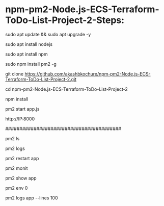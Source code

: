 # npm-pm2-Node.js-ECS-Terraform-ToDo-List-Project-2-Steps:


sudo apt update && sudo apt upgrade -y

sudo apt install nodejs

sudo apt install npm

sudo npm install pm2 -g

git clone https://github.com/akashbkochure/npm-pm2-Node.js-ECS-Terraform-ToDo-List-Project-2.git

cd npm-pm2-Node.js-ECS-Terraform-ToDo-List-Project-2

npm install

pm2 start app.js

http://IP:8000

#########################################

pm2 ls

pm2 logs

pm2 restart app

pm2 monit

pm2 show app

pm2 env 0

pm2 logs app --lines 100






